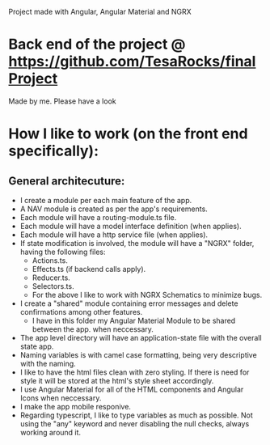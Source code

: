 Project made with Angular, Angular Material and NGRX

# Back end of the project @ https://github.com/TesaRocks/finalProject

Made by me. Please have a look

# How I like to work (on the front end specifically):

## General architecuture:

- I create a module per each main feature of the app.
- A NAV module is created as per the app's requirements.
- Each module will have a routing-module.ts file.
- Each module will have a model interface definition (when applies).
- Each module will have a http service file (when applies).
- If state modification is involved, the module will have a "NGRX" folder, having the following files:
  - Actions.ts.
  - Effects.ts (if backend calls apply).
  - Reducer.ts.
  - Selectors.ts.
  - For the above I like to work with NGRX Schematics to minimize bugs.
- I create a "shared" module containing error messages and delete confirmations among other features.
  - I have in this folder my Angular Material Module to be shared between the app. when neccessary.
- The app level directory will have an application-state file with the overall state app.
- Naming variables is with camel case formatting, being very descriptive with the naming.
- I like to have the html files clean with zero styling. If there is need for style it will be stored at the html's style sheet accordingly.
- I use Angular Material for all of the HTML components and Angular Icons when neccessary.
- I make the app mobile responive.
- Regarding typescript, I like to type variables as much as possible. Not using the "any" keyword and never disabling the null checks, always working around it.
